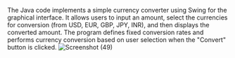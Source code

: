 The Java code implements a simple currency converter using Swing for the graphical interface.
It allows users to input an amount, select the currencies for conversion (from USD, EUR, GBP, JPY, INR), and then displays the converted amount.
The program defines fixed conversion rates and performs currency conversion based on user selection when the "Convert" button is clicked.
![Screenshot (49)](https://github.com/user-attachments/assets/c3f818a0-6dff-486c-a3c5-66f80d060fba)
